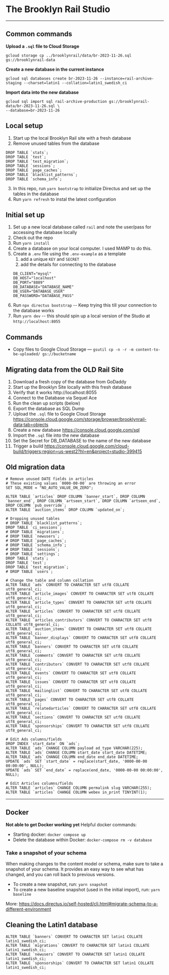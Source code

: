 # The Brooklyn Rail Studio

---

## Common commands

**Upload a `.sql` file to Cloud Storage**
```
gcloud storage cp ../brooklynrail/data/br-2023-11-26.sql gs://brooklynrail-data
```

**Create a new database in the current instance**
```
gcloud sql databases create br-2023-11-26 --instance=rail-archive-staging --charset=latin1 --collation=latin1_swedish_ci
```

**Import data into the new database**
```
gcloud sql import sql rail-archive-production gs://brooklynrail-data/br-2023-11-26.sql \
--database=br-2023-11-26
```



## Local setup

1. Start up the local Brooklyn Rail site with a fresh database
2. Remove unused tables from the database
```
DROP TABLE `stats`;
DROP TABLE `test`;
DROP TABLE `test_migration`;
DROP TABLE `sessions`;
DROP TABLE `page_caches`;
DROP TABLE `blacklist_patterns`;
DROP TABLE `schema_info`;
```
3. In this repo, run `yarn bootstrap` to initialize Directus and set up the tables in the database
4. Run `yarn refresh` to instal the latest configuration






## Initial set up
1. Set up a new local database called `rail` and note the user/pass for accessing the database locally
2. Check out the repo
3. Run `yarn install`
4. Create a database on your local computer. I used MAMP to do this.
5. Create a `.env` file using the `.env-example` as a template
   1. add a unique `KEY` and `SECRET`
   2. add the details for connecting to the database 
   ```
   DB_CLIENT="mysql"
   DB_HOST="localhost"
   DB_PORT="8889"
   DB_DATABASE="DATABASE_NAME"
   DB_USER="DATABASE_USER"
   DB_PASSWORD="DATABASE_PASS"
   ```
6. Run `npx directus bootstrap` -- Keep trying this till your connection to the database works
7. Run `yarn dev` -- this should spin up a local version of the Studio at `http://localhost:8055`

## Commands

- Copy files to Google Cloud Storage — `gsutil cp -n -r -m content-to-be-uploaded/ gs://bucketname`

## Migrating data from the OLD Rail Site

1. Download a fresh copy of the database from GoDaddy
2. Start up the Brooklyn Site locally with this fresh database
3. Verify that it works http://localhost:8055
4. Connect to the Database via Sequel Ace
5. Run the clean up scripts (below)
6. Export the database as SQL Dump
7. Upload the `.sql` file to Google Cloud Storage https://console.cloud.google.com/storage/browser/brooklynrail-data;tab=objects
8. Create a new database https://console.cloud.google.com/sql
9. Import the `.sql` file into the new database
10. Set the Secret for DB_DATABASE to the name of the new database
11. Trigger a build https://console.cloud.google.com/cloud-build/triggers;region=us-west2?hl=en&project=studio-399415





## Old migration data
```
# Remove unused DATE fields in articles
# These existing values `0000-00-00` are throwing an error
SET SQL_MODE = "NO_AUTO_VALUE_ON_ZERO";

ALTER TABLE `articles` DROP COLUMN `banner_start`, DROP COLUMN `banner_end`, DROP COLUMN `artseen_start`, DROP COLUMN `artseen_end`, DROP COLUMN `pub_override`;
ALTER TABLE `auction_items` DROP COLUMN `updated_on`;

# Dropping unused tables
# DROP TABLE `blacklist_patterns`;
DROP TABLE `ci_sessions`;
# DROP TABLE `migrations`;
# DROP TABLE `newusers`;
# DROP TABLE `page_caches`;
# DROP TABLE `schema_info`;
# DROP TABLE `sessions`;
# DROP TABLE `settings`;
DROP TABLE `stats`;
DROP TABLE `test`;
DROP TABLE `test_migration`;
# DROP TABLE `users`;

# Change the table and column collation
ALTER TABLE `ads` CONVERT TO CHARACTER SET utf8 COLLATE utf8_general_ci;
ALTER TABLE `article_images` CONVERT TO CHARACTER SET utf8 COLLATE utf8_general_ci;
ALTER TABLE `article_types` CONVERT TO CHARACTER SET utf8 COLLATE utf8_general_ci;
ALTER TABLE `articles` CONVERT TO CHARACTER SET utf8 COLLATE utf8_general_ci;
ALTER TABLE `articles_contributors` CONVERT TO CHARACTER SET utf8 COLLATE utf8_general_ci;
ALTER TABLE `auction_items` CONVERT TO CHARACTER SET utf8 COLLATE utf8_general_ci;
ALTER TABLE `banner_displays` CONVERT TO CHARACTER SET utf8 COLLATE utf8_general_ci;
ALTER TABLE `banners` CONVERT TO CHARACTER SET utf8 COLLATE utf8_general_ci;
ALTER TABLE `comments` CONVERT TO CHARACTER SET utf8 COLLATE utf8_general_ci;
ALTER TABLE `contributors` CONVERT TO CHARACTER SET utf8 COLLATE utf8_general_ci;
ALTER TABLE `events` CONVERT TO CHARACTER SET utf8 COLLATE utf8_general_ci;
ALTER TABLE `issues` CONVERT TO CHARACTER SET utf8 COLLATE utf8_general_ci;
ALTER TABLE `mailinglist` CONVERT TO CHARACTER SET utf8 COLLATE utf8_general_ci;
ALTER TABLE `pages` CONVERT TO CHARACTER SET utf8 COLLATE utf8_general_ci;
ALTER TABLE `relatedarticles` CONVERT TO CHARACTER SET utf8 COLLATE utf8_general_ci;
ALTER TABLE `sections` CONVERT TO CHARACTER SET utf8 COLLATE utf8_general_ci;
ALTER TABLE `sponsorships` CONVERT TO CHARACTER SET utf8 COLLATE utf8_general_ci;

# Edit Ads columns/fields
DROP INDEX `start_date` ON `ads`;
ALTER TABLE `ads` CHANGE COLUMN payload ad_type VARCHAR(225);
ALTER TABLE `ads` CHANGE COLUMN start_date start_date DATETIME;
ALTER TABLE `ads` CHANGE COLUMN end_date end_date DATETIME;
UPDATE `ads` SET `start_date` = replace(start_date, '0000-00-00 00:00:00', NULL);
UPDATE `ads` SET `end_date` = replace(end_date, '0000-00-00 00:00:00', NULL);

# Edit Articles columns/fields
ALTER TABLE `articles` CHANGE COLUMN permalink slug VARCHAR(255);
ALTER TABLE `articles` CHANGE COLUMN webex in_print TINYINT(1);
```


---

## Docker
**Not able to get Docker working yet**
Helpful docker commands:
- Starting docker: `docker compose up`
- Delete the database within Docker: `docker-compose rm -v database`


### Take a snapshot of your schema
When making changes to the content model or schema, make sure to take a snapshot of your schema. It provides an easy way to see what has changed, and you can roll back to previous versions.

- To create a new snapshot, run: `yarn snapshot`
- To create a new baseline snapshot (used in the initial import), run: `yarn baseline`

More: https://docs.directus.io/self-hosted/cli.html#migrate-schema-to-a-different-environment



## Cleaning the Latin1 database
```
ALTER TABLE `banners` CONVERT TO CHARACTER SET latin1 COLLATE latin1_swedish_ci;
ALTER TABLE `migrations` CONVERT TO CHARACTER SET latin1 COLLATE latin1_swedish_ci;
ALTER TABLE `newusers` CONVERT TO CHARACTER SET latin1 COLLATE latin1_swedish_ci;
ALTER TABLE `sponsorships` CONVERT TO CHARACTER SET latin1 COLLATE latin1_swedish_ci;
```